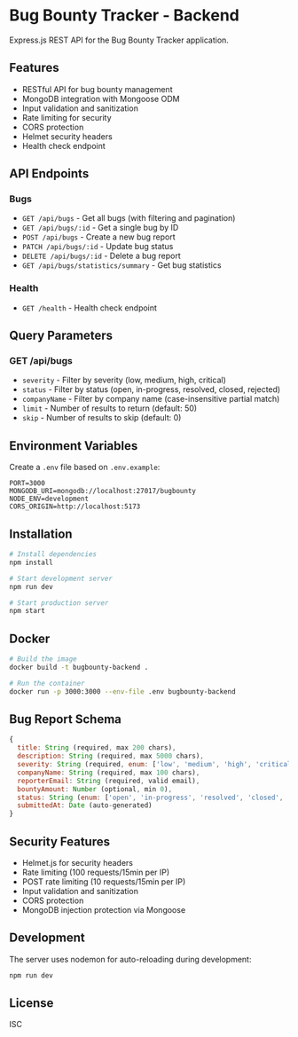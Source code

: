 # Bug Bounty Tracker - Backend

Express.js REST API for the Bug Bounty Tracker application.

## Features

- RESTful API for bug bounty management
- MongoDB integration with Mongoose ODM
- Input validation and sanitization
- Rate limiting for security
- CORS protection
- Helmet security headers
- Health check endpoint

## API Endpoints

### Bugs
- `GET /api/bugs` - Get all bugs (with filtering and pagination)
- `GET /api/bugs/:id` - Get a single bug by ID
- `POST /api/bugs` - Create a new bug report
- `PATCH /api/bugs/:id` - Update bug status
- `DELETE /api/bugs/:id` - Delete a bug report
- `GET /api/bugs/statistics/summary` - Get bug statistics

### Health
- `GET /health` - Health check endpoint

## Query Parameters

### GET /api/bugs
- `severity` - Filter by severity (low, medium, high, critical)
- `status` - Filter by status (open, in-progress, resolved, closed, rejected)
- `companyName` - Filter by company name (case-insensitive partial match)
- `limit` - Number of results to return (default: 50)
- `skip` - Number of results to skip (default: 0)

## Environment Variables

Create a `.env` file based on `.env.example`:

```env
PORT=3000
MONGODB_URI=mongodb://localhost:27017/bugbounty
NODE_ENV=development
CORS_ORIGIN=http://localhost:5173
```

## Installation

```bash
# Install dependencies
npm install

# Start development server
npm run dev

# Start production server
npm start
```

## Docker

```bash
# Build the image
docker build -t bugbounty-backend .

# Run the container
docker run -p 3000:3000 --env-file .env bugbounty-backend
```

## Bug Report Schema

```javascript
{
  title: String (required, max 200 chars),
  description: String (required, max 5000 chars),
  severity: String (required, enum: ['low', 'medium', 'high', 'critical']),
  companyName: String (required, max 100 chars),
  reporterEmail: String (required, valid email),
  bountyAmount: Number (optional, min 0),
  status: String (enum: ['open', 'in-progress', 'resolved', 'closed', 'rejected']),
  submittedAt: Date (auto-generated)
}
```

## Security Features

- Helmet.js for security headers
- Rate limiting (100 requests/15min per IP)
- POST rate limiting (10 requests/15min per IP)
- Input validation and sanitization
- CORS protection
- MongoDB injection protection via Mongoose

## Development

The server uses nodemon for auto-reloading during development:

```bash
npm run dev
```

## License

ISC
